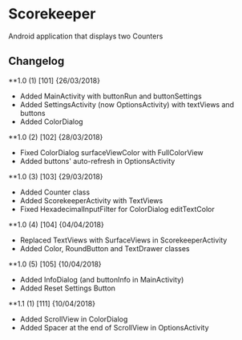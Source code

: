 # Scorekeeper
Android application that displays two Counters

## Changelog
**1.0 (1) [101] {26/03/2018}
   - Added MainActivity with buttonRun and buttonSettings
   - Added SettingsActivity (now OptionsActivity) with textViews and buttons
   - Added ColorDialog

**1.0 (2) [102] {28/03/2018}
   - Fixed ColorDialog surfaceViewColor with FullColorView
   - Added buttons' auto-refresh in OptionsActivity

**1.0 (3) [103] {29/03/2018}
   - Added Counter class
   - Added ScorekeeperActivity with TextViews
   - Fixed HexadecimalInputFilter for ColorDialog editTextColor

**1.0 (4) [104] {04/04/2018}
   - Replaced TextViews with SurfaceViews in ScorekeeperActivity
   - Added Color, RoundButton and TextDrawer classes

**1.0 (5) [105] {10/04/2018}
   - Added InfoDialog (and buttonInfo in MainActivity)
   - Added Reset Settings Button

**1.1 (1) [111] {10/04/2018}
   - Added ScrollView in ColorDialog
   - Added Spacer at the end of ScrollView in OptionsActivity
